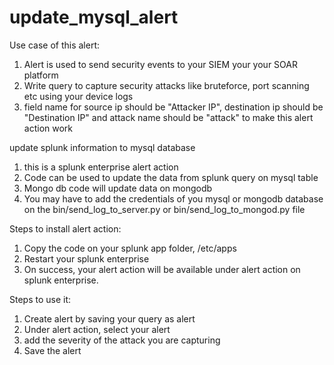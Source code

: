 # update_mysql_alert

Use case of this alert:
1. Alert is used to send security events to your SIEM your your SOAR platform
2. Write query to capture security attacks like bruteforce, port scanning etc using your device logs
3. field name for source ip should be "Attacker IP", destination ip should be "Destination IP" and attack name should be "attack" to make this alert action work

update splunk information to mysql database
1. this is a splunk enterprise alert action
2. Code can be used to update the data from splunk query on mysql table
3. Mongo db code will update data on mongodb
4. You may have to add the credentials of you mysql or mongodb database on the bin/send_log_to_server.py or bin/send_log_to_mongod.py file

Steps to install alert action:
1. Copy the code on your splunk app folder, <splunk-home>/etc/apps
2. Restart your splunk enterprise
3. On success, your alert action will be available under alert action on splunk enterprise.

Steps to use it:
1. Create alert by saving your query as alert
2. Under alert action, select your alert
3. add the severity of the attack you are capturing
3. Save the alert
